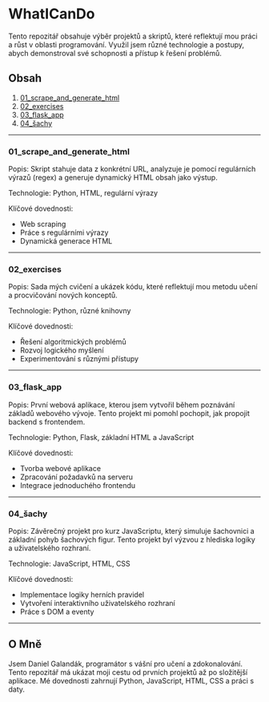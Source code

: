 # WhatICanDo

Tento repozitář obsahuje výběr projektů a skriptů, které reflektují mou práci a růst v oblasti programování. Využil jsem různé technologie a postupy, abych demonstroval své schopnosti a přístup k řešení problémů.

## Obsah

1. [01_scrape_and_generate_html](#01_scrape_and_generate_html)  
2. [02_exercises](#02_exercises)  
3. [03_flask_app](#03_flask_app)  
4. [04_šachy](#04_šachy)  

---------------------------------------------

### 01_scrape_and_generate_html

Popis: Skript stahuje data z konkrétní URL, analyzuje je pomocí regulárních výrazů (regex) a generuje dynamický HTML obsah jako výstup.  

Technologie: Python, HTML, regulární výrazy  

Klíčové dovednosti:  
- Web scraping  
- Práce s regulárními výrazy  
- Dynamická generace HTML  

---------------------------------------------

### 02_exercises

Popis: Sada mých cvičení a ukázek kódu, které reflektují mou metodu učení a procvičování nových konceptů.  

Technologie: Python, různé knihovny  

Klíčové dovednosti:  
- Řešení algoritmických problémů  
- Rozvoj logického myšlení  
- Experimentování s různými přístupy  

---------------------------------------------

### 03_flask_app

Popis: První webová aplikace, kterou jsem vytvořil během poznávání základů webového vývoje. Tento projekt mi pomohl pochopit, jak propojit backend s frontendem.  

Technologie: Python, Flask, základní HTML a JavaScript  

Klíčové dovednosti:  
- Tvorba webové aplikace  
- Zpracování požadavků na serveru  
- Integrace jednoduchého frontendu  

---------------------------------------------

### 04_šachy

Popis: Závěrečný projekt pro kurz JavaScriptu, který simuluje šachovnici a základní pohyb šachových figur. Tento projekt byl výzvou z hlediska logiky a uživatelského rozhraní.  

Technologie: JavaScript, HTML, CSS  

Klíčové dovednosti:  
- Implementace logiky herních pravidel  
- Vytvoření interaktivního uživatelského rozhraní  
- Práce s DOM a eventy  

---------------------------------------------

## O Mně

Jsem Daniel Galandák, programátor s vášní pro učení a zdokonalování. Tento repozitář má ukázat moji cestu od prvních projektů až po složitější aplikace. Mé dovednosti zahrnují Python, JavaScript, HTML, CSS a práci s daty.
